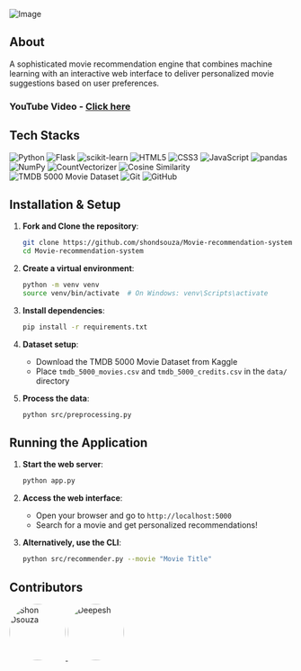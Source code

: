 ![Image](https://github.com/user-attachments/assets/3e4e1bc1-6a43-494d-a163-967c4c0b8dd2)

## About

A sophisticated movie recommendation engine that combines machine learning with an interactive web interface to deliver personalized movie suggestions based on user preferences.


### YouTube Video - [Click here](https://www.youtube.com/watch?v=9F2yq7q5Q9s)

## Tech Stacks

![Python](https://img.shields.io/badge/Python-%233776ab.svg?style=for-the-badge&logo=python&logoColor=white)
![Flask](https://img.shields.io/badge/Flask-000000?style=for-the-badge&logo=flask&logoColor=white)
![scikit-learn](https://img.shields.io/badge/scikit--learn-F7931E?style=for-the-badge&logo=scikit-learn&logoColor=white)
![HTML5](https://img.shields.io/badge/html5-%23E34F26.svg?style=for-the-badge&logo=html5&logoColor=white) 
![CSS3](https://img.shields.io/badge/css3-%231572B6.svg?style=for-the-badge&logo=css3&logoColor=white)
![JavaScript](https://img.shields.io/badge/javascript-%23323330.svg?style=for-the-badge&logo=javascript&logoColor=%23F7DF1E)
![pandas](https://img.shields.io/badge/pandas-150458?style=for-the-badge&logo=pandas&logoColor=white)
![NumPy](https://img.shields.io/badge/NumPy-013243?style=for-the-badge&logo=numpy&logoColor=white)
![CountVectorizer](https://img.shields.io/badge/CountVectorizer-ML%20Tool-informational?style=for-the-badge)
![Cosine Similarity](https://img.shields.io/badge/Cosine%20Similarity-Metric-blueviolet?style=for-the-badge)
![TMDB 5000 Movie Dataset](https://img.shields.io/badge/Dataset-TMDB%205000%20Movies-01B4E4?style=for-the-badge&logo=themoviedatabase&logoColor=white)
![Git](https://img.shields.io/badge/Git-%23f05032.svg?style=for-the-badge&logo=git&logoColor=white)
![GitHub](https://img.shields.io/badge/GitHub-%23121011.svg?style=for-the-badge&logo=github&logoColor=white)


## Installation & Setup

1. **Fork and Clone the repository**:
   ```bash
   git clone https://github.com/shondsouza/Movie-recommendation-system.git
   cd Movie-recommendation-system
   ```

2. **Create a virtual environment**:
   ```bash
   python -m venv venv
   source venv/bin/activate  # On Windows: venv\Scripts\activate
   ```

3. **Install dependencies**:
   ```bash
   pip install -r requirements.txt
   ```

4. **Dataset setup**:
   - Download the TMDB 5000 Movie Dataset from Kaggle
   - Place `tmdb_5000_movies.csv` and `tmdb_5000_credits.csv` in the `data/` directory

5. **Process the data**:
   ```bash
   python src/preprocessing.py
   ```

## Running the Application

1. **Start the web server**:
   ```bash
   python app.py
   ```

2. **Access the web interface**:
   - Open your browser and go to `http://localhost:5000`
   - Search for a movie and get personalized recommendations!

3. **Alternatively, use the CLI**:
   ```bash
   python src/recommender.py --movie "Movie Title"
   ```

## Contributors

<a href="https://github.com/shondsouza"> <img src="https://github.com/shondsouza.png" width="100" style="border-radius: 50%;" alt="Shon Dsouza"/> </a> <a href="https://github.com/deepeshh10"> 
   <img src="https://github.com/deepeshh10.png" width="100" style="border-radius: 50%;" alt="Deepesh"/> 
</a>
